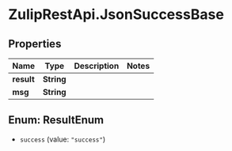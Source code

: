 # ZulipRestApi.JsonSuccessBase

## Properties

Name | Type | Description | Notes
------------ | ------------- | ------------- | -------------
**result** | **String** |  | 
**msg** | **String** |  | 



## Enum: ResultEnum


* `success` (value: `"success"`)




